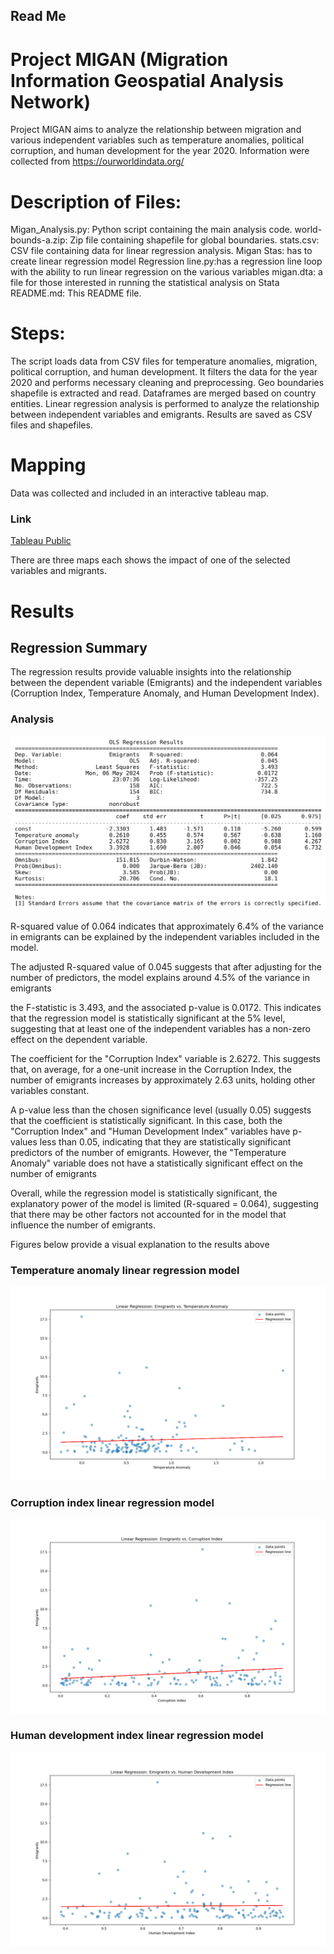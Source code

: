 ## Read Me

# Project MIGAN (Migration Information Geospatial Analysis Network)

Project MIGAN aims to analyze the relationship between migration
and various independent variables such as temperature anomalies,
political corruption, and human development for the year 2020.
Information were collected from https://ourworldindata.org/

# Description of Files:
Migan_Analysis.py: Python script containing the main analysis code.
world-bounds-a.zip: Zip file containing shapefile for global boundaries.
stats.csv: CSV file containing data for linear regression analysis.
Migan Stas: has to create linear regression model
Regression line.py:has a regression line loop with the ability to run linear 
regression on the various variables
migan.dta: a file for those interested in running the statistical analysis on Stata
README.md: This README file.

# Steps:
The script loads data from CSV files for temperature anomalies, migration, political corruption, and human development.
It filters the data for the year 2020 and performs necessary cleaning and preprocessing.
Geo boundaries shapefile is extracted and read.
Dataframes are merged based on country entities.
Linear regression analysis is performed to analyze the relationship between independent variables and emigrants.
Results are saved as CSV files and shapefiles.

# Mapping

Data was collected and included in an interactive tableau map. 

### Link
[Tableau Public](https://public.tableau.com/views/MIGAN/ProjectMIGAN?:language=en-US&:sid=&:display_count=n&:origin=viz_share_link)

There are three maps each shows the impact of one of the selected variables and migrants.


# Results

## Regression Summary

The regression results provide valuable insights into the relationship
 between the dependent variable (Emigrants) and the independent variables
  (Corruption Index, Temperature Anomaly, and Human Development Index).
  


### Analysis

![Scatter Plot](regression_summary.png)


R-squared value of 0.064 indicates that approximately
6.4% of the variance in emigrants can be explained by the independent variables included in the model.

The adjusted R-squared value of 0.045 suggests that after adjusting for the number of predictors,
the model explains around 4.5% of the variance in emigrants

the F-statistic is 3.493, and the associated p-value is 0.0172.
This indicates that the regression model is statistically significant at the 5% level,
suggesting that at least one of the independent variables has a non-zero effect on the dependent variable.

The coefficient for the "Corruption Index" variable is 2.6272.
This suggests that, on average, for a one-unit increase in the Corruption Index,
the number of emigrants increases by approximately 2.63 units, holding other variables constant.

A p-value less than the chosen significance level (usually 0.05) suggests that
the coefficient is statistically significant. In this case,
both the "Corruption Index" and "Human Development Index" variables have p-values less than 0.05,
indicating that they are statistically significant predictors of the number of emigrants.
However, the "Temperature Anomaly" variable does not have
a statistically significant effect on the number of emigrants

Overall, while the regression model is statistically significant,
the explanatory power of the model is limited (R-squared = 0.064),
suggesting that there may be other factors not accounted for in the model that influence the number of emigrants.

Figures below provide a visual explanation to the results above


### Temperature anomaly linear regression model

![Scatter Plot](scatter_plot_Temperature_anomaly.png)

### Corruption index linear regression model 

![Scatter Plot](scatter_plot_Corruption_Index.png)

### Human development index linear regression model

![Scatter Plot](scatter_plot_Human_Development_Index.png)






